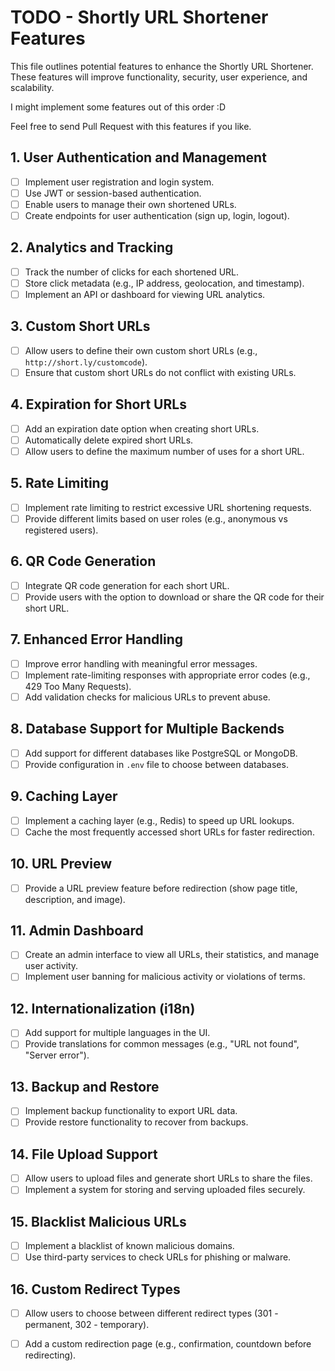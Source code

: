 

# TODO - Shortly URL Shortener Features

This file outlines potential features to enhance the Shortly URL Shortener. These features will improve functionality, security, user experience, and scalability.

I might implement some features out of this order :D

Feel free to send Pull Request with this features if you like.

## **1. User Authentication and Management**
- [ ] Implement user registration and login system.
- [ ] Use JWT or session-based authentication.
- [ ] Enable users to manage their own shortened URLs.
- [ ] Create endpoints for user authentication (sign up, login, logout).
  
## **2. Analytics and Tracking**
- [ ] Track the number of clicks for each shortened URL.
- [ ] Store click metadata (e.g., IP address, geolocation, and timestamp).
- [ ] Implement an API or dashboard for viewing URL analytics.

## **3. Custom Short URLs**
- [ ] Allow users to define their own custom short URLs (e.g., `http://short.ly/customcode`).
- [ ] Ensure that custom short URLs do not conflict with existing URLs.

## **4. Expiration for Short URLs**
- [ ] Add an expiration date option when creating short URLs.
- [ ] Automatically delete expired short URLs.
- [ ] Allow users to define the maximum number of uses for a short URL.

## **5. Rate Limiting**
- [ ] Implement rate limiting to restrict excessive URL shortening requests.
- [ ] Provide different limits based on user roles (e.g., anonymous vs registered users).
  
## **6. QR Code Generation**
- [ ] Integrate QR code generation for each short URL.
- [ ] Provide users with the option to download or share the QR code for their short URL.
  
## **7. Enhanced Error Handling**
- [ ] Improve error handling with meaningful error messages.
- [ ] Implement rate-limiting responses with appropriate error codes (e.g., 429 Too Many Requests).
- [ ] Add validation checks for malicious URLs to prevent abuse.

## **8. Database Support for Multiple Backends**
- [ ] Add support for different databases like PostgreSQL or MongoDB.
- [ ] Provide configuration in `.env` file to choose between databases.

## **9. Caching Layer**
- [ ] Implement a caching layer (e.g., Redis) to speed up URL lookups.
- [ ] Cache the most frequently accessed short URLs for faster redirection.

## **10. URL Preview**
- [ ] Provide a URL preview feature before redirection (show page title, description, and image).
  
## **11. Admin Dashboard**
- [ ] Create an admin interface to view all URLs, their statistics, and manage user activity.
- [ ] Implement user banning for malicious activity or violations of terms.

## **12. Internationalization (i18n)**
- [ ] Add support for multiple languages in the UI.
- [ ] Provide translations for common messages (e.g., "URL not found", "Server error").

## **13. Backup and Restore**
- [ ] Implement backup functionality to export URL data.
- [ ] Provide restore functionality to recover from backups.

## **14. File Upload Support**
- [ ] Allow users to upload files and generate short URLs to share the files.
- [ ] Implement a system for storing and serving uploaded files securely.

## **15. Blacklist Malicious URLs**
- [ ] Implement a blacklist of known malicious domains.
- [ ] Use third-party services to check URLs for phishing or malware.

## **16. Custom Redirect Types**
- [ ] Allow users to choose between different redirect types (301 - permanent, 302 - temporary).
- [ ] Add a custom redirection page (e.g., confirmation, countdown before redirecting).


